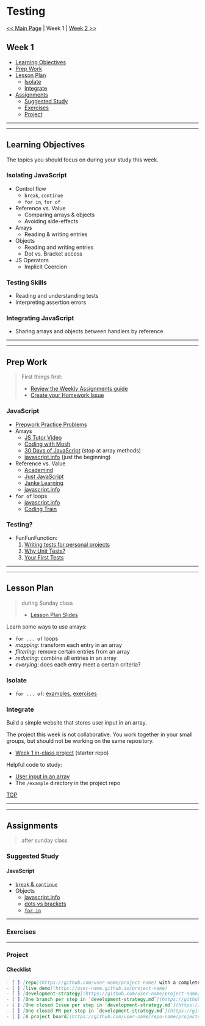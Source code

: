 # Testing

[<< Main Page](../README.md) | Week 1 | [Week 2 >>](../week-2/README.md)

## Week 1

- [Learning Objectives](#learning-objectives)
- [Prep Work](#prep-work)
- [Lesson Plan](#lesson-plan)
  - [Isolate](#isolate)
  - [Integrate](#integrate)
- [Assignments](#assignments)
  - [Suggested Study](#suggested-study)
  - [Exercises](#exercises)
  - [Project](#project)

---
---

## Learning Objectives

The topics you should focus on during your study this week.

### Isolating JavaScript

- Control flow
  - `break`, `continue`
  - `for in`, `for of`
- Reference vs. Value
  - Comparing arrays & objects
  - Avoiding side-effects
- Arrays
  - Reading & writing entries
- Objects
  - Reading and writing entries
  - Dot vs. Bracket access
- JS Operators
  - Implicit Coercion

### Testing Skills

- Reading and understanding tests
- Interpreting assertion errors

### Integrating JavaScript

- Sharing arrays and objects between handlers by reference

---
---

## Prep Work

> First things first:
> - [Review the Weekly Assignments guide](https://home.hackyourfuture.be/students/weekly-assignments)
> - [Create your Homework Issue](https://home.hackyourfuture.be/students/homework-submission#homework-issues)

### JavaScript

- [Prepwork Practice Problems](https://hackyourfuture.be/testing/week-1/prep)
- Arrays
  - [JS Tutor Video](https://www.youtube.com/watch?v=W1NTK09o-vM)
  - [Coding with Mosh](https://www.youtube.com/watch?v=oigfaZ5ApsM)
  - [30 Days of JavaScript](https://github.com/Asabeneh/30DaysOfJavaScript/blob/master/05_Day/05_day_arrays.md) (stop at array methods)
  - [javascript.info](https://javascript.info/array) (just the beginning)
- Reference vs. Value
  - [Academind](https://www.youtube.com/watch?v=9ooYYRLdg_g)
  - [Just JavaScript](https://github.com/HackYourFutureBelgium/just-javascript/tree/master/06-Equality-of-Values)
  - [Janke Learning](https://github.com/janke-learning/reference-vs-value)
  - [javascript.info](https://javascript.info/object-copy#comparison-by-reference)
- `for of` loops
  - [javascript.info](https://javascript.info/array#loops)
  - [Coding Train](https://www.youtube.com/watch?v=Y8sMnRQYr3c)

### Testing?

- FunFunFunction:
  1. [Writing tests for personal projects](https://www.youtube.com/watch?v=ib2Pt9_zciA)
  1. [Why Unit Tests?](https://www.youtube.com/watch?v=Eu35xM76kKY)
  1. [Your First Tests](https://www.youtube.com/watch?v=XsFQEUP1MxI)

---
---

## Lesson Plan

> during Sunday class
> - [Lesson Plan Slides](https://hackyourfuture.be/testing/week-1)

Learn some ways to use arrays:

- `for ... of` loops
- _mapping_: transform each entry in an array
- _filtering_: remove certain entries from an array
- _reducing_: combine all entries in an array
- _everying_: does each entry meet a certain criteria?

### Isolate

- `for ... of`: [examples](../isolate/for-fo/examples), [exercises](../isolate/for-of/exercises)

### Integrate

Build a simple website that stores user input in an array.

The project this week is not collaborative.  You work together in your small groups, but should not be working on the same repository.

- [Week 1 in-class project](https://github.com/HackYourFutureBelgium/testing-integrate-week-2) (starter repo)

Helpful code to study:

- [User input in an array](../integrate/user-input-in-an-array.html)
- The `/example` directory in the project repo

[TOP](#testing)

---
---

## Assignments

> after sunday class

### Suggested Study

#### JavaScript

- [`break` & `continue`](https://javascript.info/while-for)
- Objects
  - [javascript.info](https://javascript.info/object)
  - [dots vs brackets](https://github.com/janke-learning/dots-vs-brackets)
  - [`for in`](https://javascript.info/object#the-for-in-loop)


---

### Exercises

---

### Project

#### Checklist

```md
- [ ] [repo](https://github.com/user-name/project-name) with a complete README
- [ ] [live demo](https://user-name.github.io/project-name)
- [ ] [development-strategy](https://github.com/user-name/project-name/tree/master/development-strategy.md)
- [ ] [One branch per step in `development-strategy.md`](https://github.com/user-name/repo-name/network)
- [ ] [One closed Issue per step in `development-strategy.md`](https://github.com/user-name/repo-name/issues?q=is%3Aissue+is%3Aclosed)
- [ ] [One closed PR per step in `development-strategy.md`](https://github.com/user-name/repo-name/pulls?q=is%3Apr+is%3Aclosed)
- [ ] [A project board](https://github.com/user-name/repo-name/projects/X) with all issues moved to "Done"
```

####
